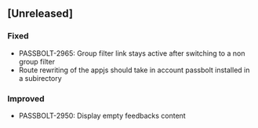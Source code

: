 ## [Unreleased]
### Fixed
- PASSBOLT-2965: Group filter link stays active after switching to a non group filter
- Route rewriting of the appjs should take in account passbolt installed in a subirectory

### Improved
- PASSBOLT-2950: Display empty feedbacks content
